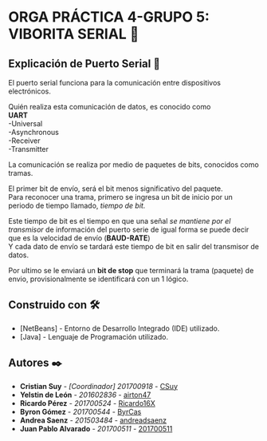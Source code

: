 # ORGA PRÁCTICA 4-GRUPO 5: VIBORITA SERIAL :snake: 
## Explicación de Puerto Serial 🔧  

El puerto serial funciona para la comunicación entre dispositivos electrónicos.  

Quién realiza esta comunicación de datos, es conocido como  
**UART**  
-Universal  
-Asynchronous  
-Receiver  
-Transmitter  

La comunicación se realiza por medio de paquetes de bits, conocidos como tramas.  

El primer bit de envío, será el bit menos significativo del paquete.  
Para reconocer una trama, primero se ingresa un bit de inicio por un periodo de tiempo llamado, *tiempo de bit.*  

Este tiempo de bit es el tiempo en que una señal *se mantiene por el transmisor* de información del puerto serie de igual forma se puede decir que es la velocidad de envío (**BAUD-RATE**)  
Y cada dato de envío se tardará este tiempo de bit en salir del transmisor de datos.  

Por ultimo se le enviará un **bit de stop** que terminará la trama (paquete) de envio, provisionalmente se identificará con un 1 lógico.

## Construido con 🛠️

* [NetBeans] - Entorno de Desarrollo Integrado (IDE) utilizado.
* [Java] - Lenguaje de Programación utilizado.

## Autores ✒️

* **Cristian Suy** - *[Coordinador] 201700918* - [CSuy](https://github.com/CSuy)
* **Yelstin de León** - *201602836* - [airton47](https://github.com/airton47)
* **Ricardo Pérez** - *201700524* - [Ricardo16X](https://github.com/Ricardo16X)
* **Byron Gómez** - *201700544* - [ByrCas](https://github.com/ByrCas)
* **Andrea Saenz** - *201503484* - [andreadsaenz](https://github.com/andreadsaenz)
* **Juan Pablo Alvarado** - *201700511* - [201700511](https://github.com/201700511)
